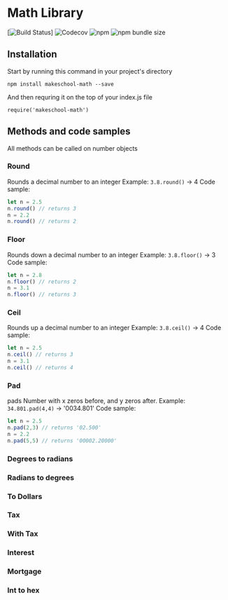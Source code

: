 # Math Library

[![Build Status](https://travis-ci.com/jshams/math-library.svg?branch=master)]
![Codecov](https://img.shields.io/codecov/c/github/jshams/math-library)
![npm](https://img.shields.io/npm/v/makeschool-math)
![npm bundle size](https://img.shields.io/bundlephobia/min/makeschool-math)

## Installation

Start by running this command in your project's directory
```
npm install makeschool-math --save
```
And then requring it on the top of your index.js file 
```
require('makeschool-math')
```

## Methods and code samples

All methods can be called on number objects

### Round
Rounds a decimal number to an integer
Example: `3.8.round()` -> 4
Code sample:
```javascript
let n = 2.5
n.round() // returns 3
n = 2.2
n.round() // returns 2
```

### Floor
Rounds down a decimal number to an integer
Example: `3.8.floor()` -> 3
Code sample:
```javascript
let n = 2.8
n.floor() // returns 2
n = 3.1
n.floor() // returns 3
```

### Ceil
Rounds up a decimal number to an integer
Example: `3.8.ceil()` -> 4
Code sample:
```javascript
let n = 2.5
n.ceil() // returns 3
n = 3.1
n.ceil() // returns 4
```

### Pad
pads Number with x zeros before, and y zeros after. 
Example: `34.801.pad(4,4)` -> '0034.801'
Code sample:
```javascript
let n = 2.5
n.pad(2,3) // returns '02.500'
n = 2.2
n.pad(5,5) // returns '00002.20000'
```

### Degrees to radians

### Radians to degrees

### To Dollars

### Tax

### With Tax

### Interest

### Mortgage

### Int to hex




